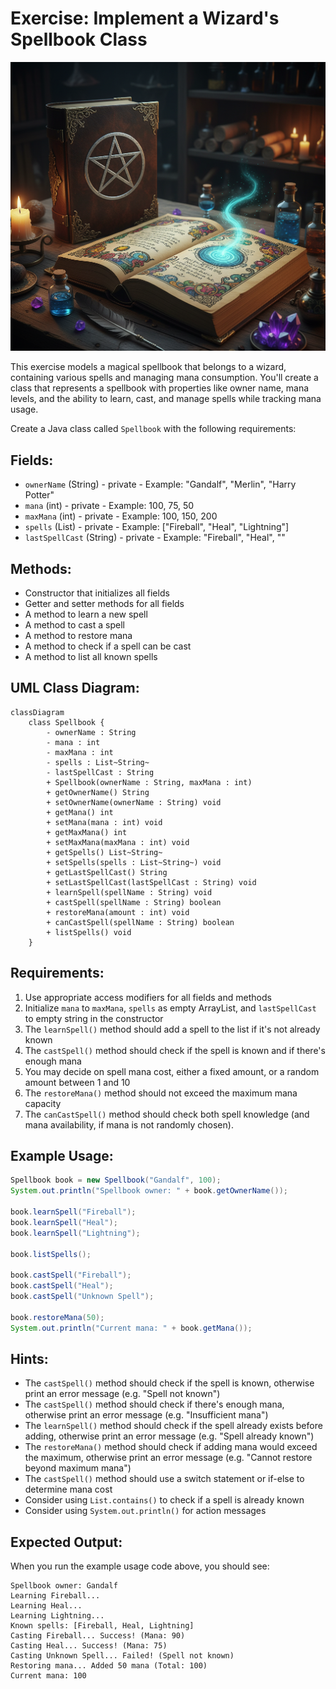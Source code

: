 # Exercise: Implement a Wizard's Spellbook Class

![Wizard Spellbook Exercise](Resources/Spellbook.png)

This exercise models a magical spellbook that belongs to a wizard, containing various spells and managing mana consumption. You'll create a class that represents a spellbook with properties like owner name, mana levels, and the ability to learn, cast, and manage spells while tracking mana usage.

Create a Java class called `Spellbook` with the following requirements:

## Fields:
- `ownerName` (String) - private - Example: "Gandalf", "Merlin", "Harry Potter"
- `mana` (int) - private - Example: 100, 75, 50
- `maxMana` (int) - private - Example: 100, 150, 200
- `spells` (List<String>) - private - Example: ["Fireball", "Heal", "Lightning"]
- `lastSpellCast` (String) - private - Example: "Fireball", "Heal", ""

## Methods:
- Constructor that initializes all fields
- Getter and setter methods for all fields
- A method to learn a new spell
- A method to cast a spell
- A method to restore mana
- A method to check if a spell can be cast
- A method to list all known spells

## UML Class Diagram:
```mermaid
classDiagram
    class Spellbook {
        - ownerName : String
        - mana : int
        - maxMana : int
        - spells : List~String~
        - lastSpellCast : String
        + Spellbook(ownerName : String, maxMana : int)
        + getOwnerName() String
        + setOwnerName(ownerName : String) void
        + getMana() int
        + setMana(mana : int) void
        + getMaxMana() int
        + setMaxMana(maxMana : int) void
        + getSpells() List~String~
        + setSpells(spells : List~String~) void
        + getLastSpellCast() String
        + setLastSpellCast(lastSpellCast : String) void
        + learnSpell(spellName : String) void
        + castSpell(spellName : String) boolean
        + restoreMana(amount : int) void
        + canCastSpell(spellName : String) boolean
        + listSpells() void
    }
```

## Requirements:
1. Use appropriate access modifiers for all fields and methods
2. Initialize `mana` to `maxMana`, `spells` as empty ArrayList, and `lastSpellCast` to empty string in the constructor
3. The `learnSpell()` method should add a spell to the list if it's not already known
4. The `castSpell()` method should check if the spell is known and if there's enough mana
5. You may decide on spell mana cost, either a fixed amount, or a random amount between 1 and 10
6. The `restoreMana()` method should not exceed the maximum mana capacity
7. The `canCastSpell()` method should check both spell knowledge (and mana availability, if mana is not randomly chosen). 

## Example Usage:
```java
Spellbook book = new Spellbook("Gandalf", 100);
System.out.println("Spellbook owner: " + book.getOwnerName());

book.learnSpell("Fireball");
book.learnSpell("Heal");
book.learnSpell("Lightning");

book.listSpells();

book.castSpell("Fireball");
book.castSpell("Heal");
book.castSpell("Unknown Spell");

book.restoreMana(50);
System.out.println("Current mana: " + book.getMana());
```

## Hints:
- The `castSpell()` method should check if the spell is known, otherwise print an error message (e.g. "Spell not known")
- The `castSpell()` method should check if there's enough mana, otherwise print an error message (e.g. "Insufficient mana")
- The `learnSpell()` method should check if the spell already exists before adding, otherwise print an error message (e.g. "Spell already known")
- The `restoreMana()` method should check if adding mana would exceed the maximum, otherwise print an error message (e.g. "Cannot restore beyond maximum mana")
- The `castSpell()` method should use a switch statement or if-else to determine mana cost
- Consider using `List.contains()` to check if a spell is already known
- Consider using `System.out.println()` for action messages

## Expected Output:
When you run the example usage code above, you should see:
```
Spellbook owner: Gandalf
Learning Fireball...
Learning Heal...
Learning Lightning...
Known spells: [Fireball, Heal, Lightning]
Casting Fireball... Success! (Mana: 90)
Casting Heal... Success! (Mana: 75)
Casting Unknown Spell... Failed! (Spell not known)
Restoring mana... Added 50 mana (Total: 100)
Current mana: 100
```